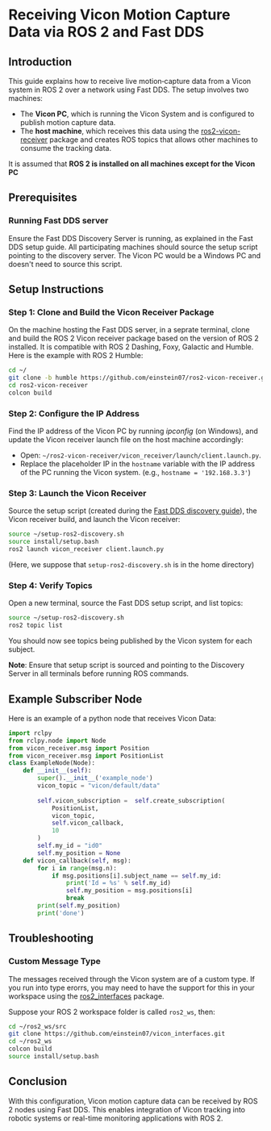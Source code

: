 # Receiving Vicon Motion Capture Data via ROS 2 and Fast DDS

## Introduction
This guide explains how to receive live motion‑capture data from a Vicon system in ROS 2 over a network using Fast DDS. The setup involves two machines:

- The <strong>Vicon PC</strong>, which is running the Vicon System and is configured to publish motion capture data.</li>
- The <strong>host machine</strong>, which receives this data using the [ros2-vicon-receiver](https://github.com/einstein07/ros2-vicon-receiver) package and creates ROS topics that allows other machines to consume the tracking data.

It is assumed that **ROS 2 is installed on all machines except for the Vicon PC**

## Prerequisites

### Running Fast DDS server
Ensure the Fast DDS Discovery Server is running, as explained in the Fast DDS setup guide. All participating machines should source the setup script pointing to the discovery server. The Vicon PC would be a Windows PC and doesn't need to source this script.

## Setup Instructions

### Step 1: Clone and Build the Vicon Receiver Package
On the machine hosting the Fast DDS server, in a seprate terminal, clone and build the ROS 2 Vicon receiver package based on the version of ROS 2 installed. It is compatible with ROS 2 Dashing, Foxy, Galactic and Humble. Here is the example with ROS 2 Humble:
```bash
cd ~/
git clone -b humble https://github.com/einstein07/ros2-vicon-receiver.git
cd ros2-vicon-receiver
colcon build
```

### Step 2: Configure the IP Address
Find the IP address of the Vicon PC by running <em>ipconfig</em> (on Windows), and update the Vicon receiver launch file on the host machine accordingly:

- Open: `~/ros2-vicon-receiver/vicon_receiver/launch/client.launch.py`.
- Replace the placeholder IP in the `hostname` variable with the IP address of the PC running the Vicon system. (e.g., `hostname = '192.168.3.3'`)


### Step 3: Launch the Vicon Receiver
Source the setup script (created during the [Fast DDS discovery guide](/fast-dds-guide.md)), the Vicon receiver build, and launch the Vicon receiver:
```bash
source ~/setup-ros2-discovery.sh
source install/setup.bash
ros2 launch vicon_receiver client.launch.py
```
(Here, we suppose that `setup-ros2-discovery.sh` is in the home directory)

### Step 4: Verify Topics
Open a new terminal, source the Fast DDS setup script, and list topics:
```bash
source ~/setup-ros2-discovery.sh
ros2 topic list
```
You should now see topics being published by the Vicon system for each subject.

**Note**: Ensure that setup script is sourced and pointing to the Discovery Server in all terminals before running ROS commands.

## Example Subscriber Node

Here is an example of a python node that receives Vicon Data:
```python
import rclpy
from rclpy.node import Node
from vicon_receiver.msg import Position
from vicon_receiver.msg import PositionList
class ExampleNode(Node):
    def __init__(self):
        super().__init__('example_node')
        vicon_topic = "vicon/default/data"
        
        self.vicon_subscription =  self.create_subscription(
            PositionList,
            vicon_topic,
            self.vicon_callback,
            10
        )
        self.my_id = "id0"
        self.my_position = None
    def vicon_callback(self, msg):
        for i in range(msg.n):
            if msg.positions[i].subject_name == self.my_id:
                print('Id = %s' % self.my_id)
                self.my_position = msg.positions[i]
                break
        print(self.my_position)
        print('done')

```

## Troubleshooting

### Custom Message Type
The messages received through the Vicon system are of a custom type. If you run into type erorrs, you may need to have the support for this in your workspace using the [ros2_interfaces](https://github.com/einstein07/vicon_interfaces) package.

Suppose your ROS 2 workspace folder is called `ros2_ws`, then:

```bash
cd ~/ros2_ws/src
git clone https://github.com/einstein07/vicon_interfaces.git
cd ~/ros2_ws
colcon build
source install/setup.bash
```

## Conclusion
With this configuration, Vicon motion capture data can be received by ROS 2 nodes using Fast DDS. This enables integration of Vicon tracking into robotic systems or real-time monitoring applications with ROS 2.